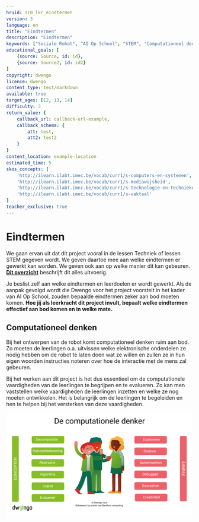 ```yaml
---
hruid: sr0_lkr_eindtermen
version: 3
language: en
title: "Eindtermen"
description: "Eindtermen"
keywords: ["Sociale Robot", "AI Op School", "STEM", "Computationeel denken", "Grafisch programmeren"]
educational_goals: [
    {source: Source, id: id}, 
    {source: Source2, id: id2}
]
copyright: dwengo
licence: dwengo
content_type: text/markdown
available: true
target_ages: [12, 13, 14]
difficulty: 3
return_value: {
    callback_url: callback-url-example,
    callback_schema: {
        att: test,
        att2: test2
    }
}
content_location: example-location
estimated_time: 5
skos_concepts: [
    'http://ilearn.ilabt.imec.be/vocab/curr1/s-computers-en-systemen', 
    'http://ilearn.ilabt.imec.be/vocab/curr1/s-mediawijsheid', 
    'http://ilearn.ilabt.imec.be/vocab/curr1/s-technologie-en-technieken', 
    'http://ilearn.ilabt.imec.be/vocab/curr1/s-vaktaal'
]
teacher_exclusive: true
---
```


# Eindtermen

We gaan ervan uit dat dit project vooral in de lessen Techniek of lessen STEM gegeven wordt.
We geven daartoe mee aan welke eindtermen er gewerkt kan worden. We geven ook aan op welke manier dit kan gebeuren. [**Dit overzicht**](embed/eindtermen_socialerobot.pdf "Eindtermen") beschrijft dit alles uitvoerig.

Je beslist zelf aan welke eindtermen en leerdoelen er wordt gewerkt. Als de aanpak gevolgd wordt die Dwengo voor het project voorstelt in het kader van AI Op School, zouden bepaalde eindtermen zeker aan bod moeten komen.
**Hoe jij als leerkracht dit project invult, bepaalt welke eindtermen effectief aan bod komen en in welke mate.**


## Computationeel denken

Bij het ontwerpen van de robot komt computationeel denken ruim aan bod. Zo moeten de leerlingen o.a. uitvissen welke elektronische onderdelen ze nodig hebben om de robot te laten doen wat ze willen en zullen ze in hun eigen woorden instructies noteren over hoe de interactie met de mens zal gebeuren.

Bij het werken aan dit project is het dus essentieel om de computationele vaardigheden van de leerlingen te begrijpen en te evalueren. Zo kan men vaststellen welke vaardigheden de leerlingen inzetten en welke ze nog moeten ontwikkelen. Het is belangrijk om de leerlingen te begeleiden en hen te helpen bij het versterken van deze vaardigheden.

![poster computationeel denken](embed/computationeeldenken.png "poster computationeel denken")